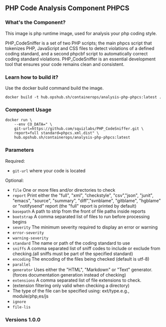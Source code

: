 ## PHP Code Analysis Component PHPCS

### What's the Component?

This image is php runtime image, used for analysis your php coding style. 

PHP\_CodeSniffer is a set of two PHP scripts; the main phpcs script that tokenizes PHP, JavaScript and CSS files to detect violations of a defined coding standard, and a second phpcbf script to automatically correct coding standard violations. PHP\_CodeSniffer is an essential development tool that ensures your code remains clean and consistent.

### Learn how to build it?

Use the docker build command build the image.

```shell
docker build -t hub.opshub.sh/containerops/analysis-php-phpcs:latest .
```

### Component Usage

```shell
docker run \
    --env CO_DATA=" \
    git-url=https://github.com/squizlabs/PHP_CodeSniffer.git \
    report=full standard=phpcs.xml.dist" \
    hub.opshub.sh/containerops/analysis-php-phpcs:latest
```

### Parameters 

Required:

- `git-url` where your code is located

Optional:

- `file` One or more files and/or directories to check
- `report` Print either the "full", "xml", "checkstyle", "csv","json", "junit", "emacs", "source", "summary", "diff","svnblame", "gitblame", "hgblame" or "notifysend" report (the "full" report is printed by default)
- `basepath` A path to strip from the front of file paths inside reports
- `bootstrap` A comma separated list of files to run before processing begins
- `severity` The minimum severity required to display an error or warning
- `error-severity`
- `warning-severity`
- `standard` The name or path of the coding standard to use
- `sniffs` A comma separated list of sniff codes to include or exclude from checking.(all sniffs must be part of the specified standard)
- `encoding` The encoding of the files being checked (default is utf-8)
- `parallel`
- `generator` Uses either the "HTML", "Markdown" or "Text" generator.(forces documentation generation instead of checking)
- `extensions` A comma separated list of file extensions to check.
 - (extension filtering only valid when checking a directory)
 - The type of the file can be specified using: ext/type.e.g., module/php,es/js
- `ignore`
- `file-lis`

### Versions 1.0.0